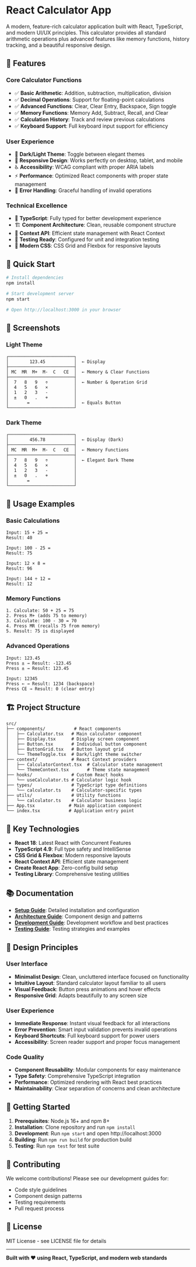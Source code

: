 # React Calculator App

A modern, feature-rich calculator application built with React, TypeScript, and modern UI/UX principles. This calculator provides all standard arithmetic operations plus advanced features like memory functions, history tracking, and a beautiful responsive design.

## 🌟 Features

### Core Calculator Functions
- ✅ **Basic Arithmetic**: Addition, subtraction, multiplication, division
- ✅ **Decimal Operations**: Support for floating-point calculations
- ✅ **Advanced Functions**: Clear, Clear Entry, Backspace, Sign toggle
- ✅ **Memory Functions**: Memory Add, Subtract, Recall, and Clear
- ✅ **Calculation History**: Track and review previous calculations
- ✅ **Keyboard Support**: Full keyboard input support for efficiency

### User Experience
- 🎨 **Dark/Light Theme**: Toggle between elegant themes
- 📱 **Responsive Design**: Works perfectly on desktop, tablet, and mobile
- ♿ **Accessibility**: WCAG compliant with proper ARIA labels
- ⚡ **Performance**: Optimized React components with proper state management
- 🔧 **Error Handling**: Graceful handling of invalid operations

### Technical Excellence
- 🔷 **TypeScript**: Fully typed for better development experience
- 🏗️ **Component Architecture**: Clean, reusable component structure
- 🎯 **Context API**: Efficient state management with React Context
- 🧪 **Testing Ready**: Configured for unit and integration testing
- 🎨 **Modern CSS**: CSS Grid and Flexbox for responsive layouts

## 🚀 Quick Start

```bash
# Install dependencies
npm install

# Start development server
npm start

# Open http://localhost:3000 in your browser
```

## 📱 Screenshots

### Light Theme
```
┌─────────────────────────┐
│        123.45           │  ← Display
├─────────────────────────┤
│ MC  MR  M+  M-  C   CE  │  ← Memory & Clear Functions
├─────────────────────────┤
│  7   8   9   ÷          │  ← Number & Operation Grid
│  4   5   6   ×          │
│  1   2   3   -          │
│  ±   0   .   +          │
│       =                 │  ← Equals Button
└─────────────────────────┘
```

### Dark Theme
```
┌─────────────────────────┐
│        456.78           │  ← Display (Dark)
├─────────────────────────┤
│ MC  MR  M+  M-  C   CE  │  ← Memory Functions
├─────────────────────────┤
│  7   8   9   ÷          │  ← Elegant Dark Theme
│  4   5   6   ×          │
│  1   2   3   -          │
│  ±   0   .   +          │
│       =                 │
└─────────────────────────┘
```

## 🎯 Usage Examples

### Basic Calculations
```
Input: 15 + 25 =
Result: 40

Input: 100 - 25 =
Result: 75

Input: 12 × 8 =
Result: 96

Input: 144 ÷ 12 =
Result: 12
```

### Memory Functions
```
1. Calculate: 50 + 25 = 75
2. Press M+ (adds 75 to memory)
3. Calculate: 100 - 30 = 70
4. Press MR (recalls 75 from memory)
5. Result: 75 is displayed
```

### Advanced Operations
```
Input: 123.45
Press ± → Result: -123.45
Press ± → Result: 123.45

Input: 12345
Press ← → Result: 1234 (backspace)
Press CE → Result: 0 (clear entry)
```

## 🏗️ Project Structure

```
src/
├── components/           # React components
│   ├── Calculator.tsx   # Main calculator component
│   ├── Display.tsx      # Display screen component
│   ├── Button.tsx       # Individual button component
│   ├── ButtonGrid.tsx   # Button layout grid
│   └── ThemeToggle.tsx  # Dark/light theme switcher
├── context/             # React Context providers
│   ├── CalculatorContext.tsx  # Calculator state management
│   └── ThemeContext.tsx       # Theme state management
├── hooks/               # Custom React hooks
│   └── useCalculator.ts # Calculator logic hook
├── types/               # TypeScript type definitions
│   └── calculator.ts    # Calculator-specific types
├── utils/               # Utility functions
│   └── calculator.ts    # Calculator business logic
├── App.tsx             # Main application component
└── index.tsx           # Application entry point
```

## 🔧 Key Technologies

- **React 18**: Latest React with Concurrent Features
- **TypeScript 4.9**: Full type safety and IntelliSense
- **CSS Grid & Flexbox**: Modern responsive layouts
- **React Context API**: Efficient state management
- **Create React App**: Zero-config build setup
- **Testing Library**: Comprehensive testing utilities

## 📚 Documentation

- **[Setup Guide](./SETUP.md)**: Detailed installation and configuration
- **[Architecture Guide](./ARCHITECTURE.md)**: Component design and patterns
- **[Development Guide](./DEVELOPMENT.md)**: Development workflow and best practices
- **[Testing Guide](./TESTING.md)**: Testing strategies and examples

## 🎨 Design Principles

### User Interface
- **Minimalist Design**: Clean, uncluttered interface focused on functionality
- **Intuitive Layout**: Standard calculator layout familiar to all users
- **Visual Feedback**: Button press animations and hover effects
- **Responsive Grid**: Adapts beautifully to any screen size

### User Experience
- **Immediate Response**: Instant visual feedback for all interactions
- **Error Prevention**: Smart input validation prevents invalid operations
- **Keyboard Shortcuts**: Full keyboard support for power users
- **Accessibility**: Screen reader support and proper focus management

### Code Quality
- **Component Reusability**: Modular components for easy maintenance
- **Type Safety**: Comprehensive TypeScript integration
- **Performance**: Optimized rendering with React best practices
- **Maintainability**: Clear separation of concerns and clean architecture

## 🚀 Getting Started

1. **Prerequisites**: Node.js 16+ and npm 8+
2. **Installation**: Clone repository and run `npm install`
3. **Development**: Run `npm start` and open http://localhost:3000
4. **Building**: Run `npm run build` for production build
5. **Testing**: Run `npm test` for test suite

## 🤝 Contributing

We welcome contributions! Please see our development guides for:
- Code style guidelines
- Component design patterns
- Testing requirements
- Pull request process

## 📄 License

MIT License - see LICENSE file for details

---

**Built with ❤️ using React, TypeScript, and modern web standards**